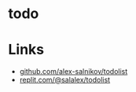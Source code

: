 # todo

# Links
- [github.com/alex-salnikov/todolist](https://github.com/alex-salnikov/todolist)
- [replit.com/@salalex/todolist](https://replit.com/@salalex/todolist)
